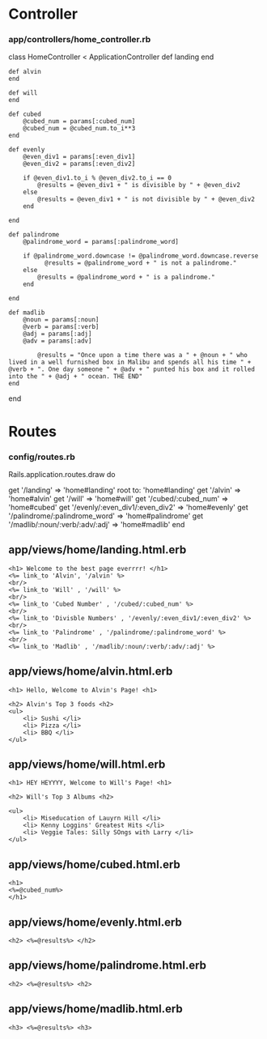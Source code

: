 # Controller 
### app/controllers/home_controller.rb
class HomeController < ApplicationController
    def landing 
    end

    def alvin
    end   
    
    def will
    end

    def cubed
        @cubed_num = params[:cubed_num]
        @cubed_num = @cubed_num.to_i**3
    end

    def evenly
        @even_div1 = params[:even_div1]
        @even_div2 = params[:even_div2]

        if @even_div1.to_i % @even_div2.to_i == 0
            @results = @even_div1 + " is divisible by " + @even_div2
        else
            @results = @even_div1 + " is not divisible by " + @even_div2
        end

    end

    def palindrome
        @palindrome_word = params[:palindrome_word]

        if @palindrome_word.downcase != @palindrome_word.downcase.reverse  
              @results = @palindrome_word + " is not a palindrome."
        else
            @results = @palindrome_word + " is a palindrome."  
        end

    end

    def madlib
        @noun = params[:noun]
        @verb = params[:verb]
        @adj = params[:adj]
        @adv = params[:adv]

            @results = "Once upon a time there was a " + @noun + " who lived in a well furnished box in Malibu and spends all his time " + @verb + ". One day someone " + @adv + " punted his box and it rolled into the " + @adj + " ocean. THE END" 
    end
end


# Routes 
### config/routes.rb
Rails.application.routes.draw do
  <!-- # Define your application routes per the DSL in https://guides.rubyonrails.org/routing.html

  # Defines the root path route ("/")
  # root "articles#index" -->
  get '/landing' => 'home#landing'
  root to: 'home#landing'
  get '/alvin' => 'home#alvin'
  get '/will' => 'home#will'
  get '/cubed/:cubed_num' => 'home#cubed'
  get '/evenly/:even_div1/:even_div2' => 'home#evenly'
  get '/palindrome/:palindrome_word' => 'home#palindrome'
  get '/madlib/:noun/:verb/:adv/:adj' => 'home#madlib'
end


## app/views/home/landing.html.erb
    <h1> Welcome to the best page everrrr! </h1>
    <%= link_to 'Alvin', '/alvin' %>
    <br/>
    <%= link_to 'Will' , '/will' %>
    <br/>
    <%= link_to 'Cubed Number' , '/cubed/:cubed_num' %>
    <br/>
    <%= link_to 'Divisble Numbers' , '/evenly/:even_div1/:even_div2' %>
    <br/>
    <%= link_to 'Palindrome' , '/palindrome/:palindrome_word' %>
    <br/>
    <%= link_to 'Madlib' , '/madlib/:noun/:verb/:adv/:adj' %>

## app/views/home/alvin.html.erb
    <h1> Hello, Welcome to Alvin's Page! <h1>

    <h2> Alvin's Top 3 foods <h2>
    <ul>
        <li> Sushi </li>
        <li> Pizza </li>
        <li> BBQ </li>
    </ul>

## app/views/home/will.html.erb
    <h1> HEY HEYYYY, Welcome to Will's Page! <h1>

    <h2> Will's Top 3 Albums <h2>

    <ul>
        <li> Miseducation of Lauyrn Hill </li>
        <li> Kenny Loggins' Greatest Hits </li>
        <li> Veggie Tales: Silly SOngs with Larry </li>
    </ul>

## app/views/home/cubed.html.erb
    <h1>
    <%=@cubed_num%>
    </h1>


## app/views/home/evenly.html.erb
    <h2> <%=@results%> </h2>

## app/views/home/palindrome.html.erb
    <h2> <%=@results%> <h2>

## app/views/home/madlib.html.erb
    <h3> <%=@results%> <h3>


